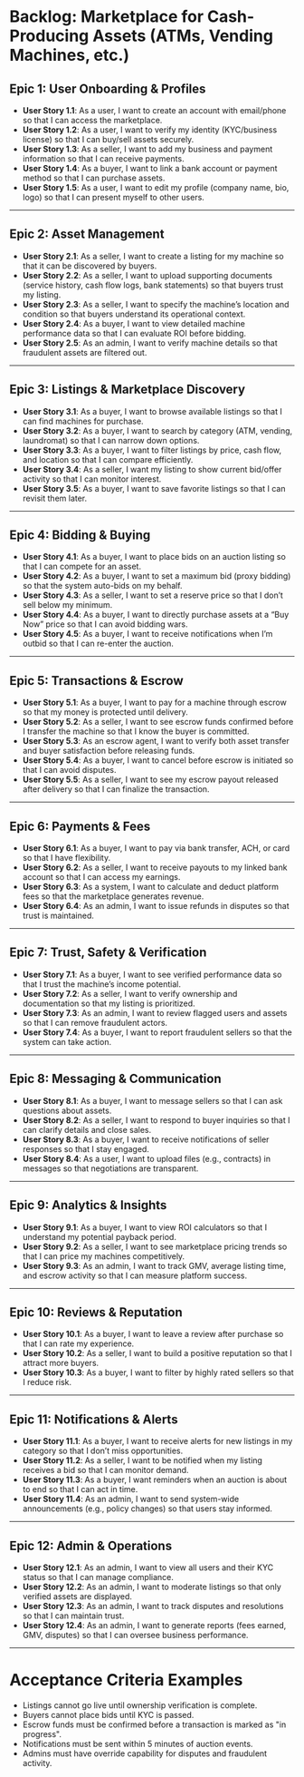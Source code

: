 # Backlog: Marketplace for Cash-Producing Assets (ATMs, Vending Machines, etc.)

## Epic 1: User Onboarding & Profiles
- **User Story 1.1**: As a user, I want to create an account with email/phone so that I can access the marketplace.  
- **User Story 1.2**: As a user, I want to verify my identity (KYC/business license) so that I can buy/sell assets securely.  
- **User Story 1.3**: As a seller, I want to add my business and payment information so that I can receive payments.  
- **User Story 1.4**: As a buyer, I want to link a bank account or payment method so that I can purchase assets.  
- **User Story 1.5**: As a user, I want to edit my profile (company name, bio, logo) so that I can present myself to other users.  

---

## Epic 2: Asset Management
- **User Story 2.1**: As a seller, I want to create a listing for my machine so that it can be discovered by buyers.  
- **User Story 2.2**: As a seller, I want to upload supporting documents (service history, cash flow logs, bank statements) so that buyers trust my listing.  
- **User Story 2.3**: As a seller, I want to specify the machine’s location and condition so that buyers understand its operational context.  
- **User Story 2.4**: As a buyer, I want to view detailed machine performance data so that I can evaluate ROI before bidding.  
- **User Story 2.5**: As an admin, I want to verify machine details so that fraudulent assets are filtered out.  

---

## Epic 3: Listings & Marketplace Discovery
- **User Story 3.1**: As a buyer, I want to browse available listings so that I can find machines for purchase.  
- **User Story 3.2**: As a buyer, I want to search by category (ATM, vending, laundromat) so that I can narrow down options.  
- **User Story 3.3**: As a buyer, I want to filter listings by price, cash flow, and location so that I can compare efficiently.  
- **User Story 3.4**: As a seller, I want my listing to show current bid/offer activity so that I can monitor interest.  
- **User Story 3.5**: As a buyer, I want to save favorite listings so that I can revisit them later.  

---

## Epic 4: Bidding & Buying
- **User Story 4.1**: As a buyer, I want to place bids on an auction listing so that I can compete for an asset.  
- **User Story 4.2**: As a buyer, I want to set a maximum bid (proxy bidding) so that the system auto-bids on my behalf.  
- **User Story 4.3**: As a seller, I want to set a reserve price so that I don’t sell below my minimum.  
- **User Story 4.4**: As a buyer, I want to directly purchase assets at a “Buy Now” price so that I can avoid bidding wars.  
- **User Story 4.5**: As a buyer, I want to receive notifications when I’m outbid so that I can re-enter the auction.  

---

## Epic 5: Transactions & Escrow
- **User Story 5.1**: As a buyer, I want to pay for a machine through escrow so that my money is protected until delivery.  
- **User Story 5.2**: As a seller, I want to see escrow funds confirmed before I transfer the machine so that I know the buyer is committed.  
- **User Story 5.3**: As an escrow agent, I want to verify both asset transfer and buyer satisfaction before releasing funds.  
- **User Story 5.4**: As a buyer, I want to cancel before escrow is initiated so that I can avoid disputes.  
- **User Story 5.5**: As a seller, I want to see my escrow payout released after delivery so that I can finalize the transaction.  

---

## Epic 6: Payments & Fees
- **User Story 6.1**: As a buyer, I want to pay via bank transfer, ACH, or card so that I have flexibility.  
- **User Story 6.2**: As a seller, I want to receive payouts to my linked bank account so that I can access my earnings.  
- **User Story 6.3**: As a system, I want to calculate and deduct platform fees so that the marketplace generates revenue.  
- **User Story 6.4**: As an admin, I want to issue refunds in disputes so that trust is maintained.  

---

## Epic 7: Trust, Safety & Verification
- **User Story 7.1**: As a buyer, I want to see verified performance data so that I trust the machine’s income potential.  
- **User Story 7.2**: As a seller, I want to verify ownership and documentation so that my listing is prioritized.  
- **User Story 7.3**: As an admin, I want to review flagged users and assets so that I can remove fraudulent actors.  
- **User Story 7.4**: As a buyer, I want to report fraudulent sellers so that the system can take action.  

---

## Epic 8: Messaging & Communication
- **User Story 8.1**: As a buyer, I want to message sellers so that I can ask questions about assets.  
- **User Story 8.2**: As a seller, I want to respond to buyer inquiries so that I can clarify details and close sales.  
- **User Story 8.3**: As a buyer, I want to receive notifications of seller responses so that I stay engaged.  
- **User Story 8.4**: As a user, I want to upload files (e.g., contracts) in messages so that negotiations are transparent.  

---

## Epic 9: Analytics & Insights
- **User Story 9.1**: As a buyer, I want to view ROI calculators so that I understand my potential payback period.  
- **User Story 9.2**: As a seller, I want to see marketplace pricing trends so that I can price my machines competitively.  
- **User Story 9.3**: As an admin, I want to track GMV, average listing time, and escrow activity so that I can measure platform success.  

---

## Epic 10: Reviews & Reputation
- **User Story 10.1**: As a buyer, I want to leave a review after purchase so that I can rate my experience.  
- **User Story 10.2**: As a seller, I want to build a positive reputation so that I attract more buyers.  
- **User Story 10.3**: As a buyer, I want to filter by highly rated sellers so that I reduce risk.  

---

## Epic 11: Notifications & Alerts
- **User Story 11.1**: As a buyer, I want to receive alerts for new listings in my category so that I don’t miss opportunities.  
- **User Story 11.2**: As a seller, I want to be notified when my listing receives a bid so that I can monitor demand.  
- **User Story 11.3**: As a buyer, I want reminders when an auction is about to end so that I can act in time.  
- **User Story 11.4**: As an admin, I want to send system-wide announcements (e.g., policy changes) so that users stay informed.  

---

## Epic 12: Admin & Operations
- **User Story 12.1**: As an admin, I want to view all users and their KYC status so that I can manage compliance.  
- **User Story 12.2**: As an admin, I want to moderate listings so that only verified assets are displayed.  
- **User Story 12.3**: As an admin, I want to track disputes and resolutions so that I can maintain trust.  
- **User Story 12.4**: As an admin, I want to generate reports (fees earned, GMV, disputes) so that I can oversee business performance.  

---

# Acceptance Criteria Examples
- Listings cannot go live until ownership verification is complete.  
- Buyers cannot place bids until KYC is passed.  
- Escrow funds must be confirmed before a transaction is marked as "in progress".  
- Notifications must be sent within 5 minutes of auction events.  
- Admins must have override capability for disputes and fraudulent activity.  

